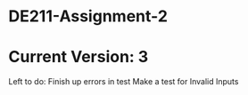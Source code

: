 # DE211-Assignment-2

# Current Version: 3
Left to do:
Finish up errors in test
Make a test for Invalid Inputs
